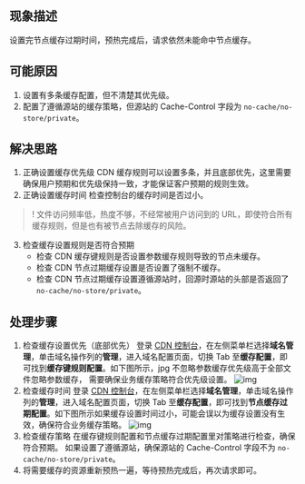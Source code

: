 ## 现象描述

设置完节点缓存过期时间，预热完成后，请求依然未能命中节点缓存。

## 可能原因

1. 设置有多条缓存配置，但不清楚其优先级。
2. 配置了遵循源站的缓存策略，但源站的 Cache-Control 字段为 `no-cache/no-store/private`。

## 解决思路

1. 正确设置缓存优先级
   CDN 缓存规则可以设置多条，并且底部优先，这里需要确保用户预期和优先级保持一致，才能保证客户预期的规则生效。
2. 正确设置缓存时间
检查控制台的缓存时间是否过小。
>! 文件访问频率低，热度不够，不经常被用户访问到的 URL，即使符合所有缓存规则，但是也有被节点去除缓存的风险。
3. 检查缓存设置规则是否符合预期
	- 检查 CDN 缓存键规则是否设置参数缓存规则导致的节点未缓存。
	- 检查 CDN 节点过期缓存设置是否设置了强制不缓存。
	- 检查 CDN 节点过期缓存设置遵循源站时，回源时源站的头部是否返回了 `no-cache/no-store/private`。

## 处理步骤

1. 检查缓存设置优先（底部优先）
登录 [CDN 控制台](https://console.cloud.tencent.com/cdn)，在左侧菜单栏选择**域名管理**，单击域名操作列的**管理**，进入域名配置页面，切换 Tab 至**缓存配置**，即可找到**缓存键规则配置**。如下图所示，jpg 不忽略参数缓存优先级高于全部文件忽略参数缓存， 需要确保业务缓存策略符合优先级设置。
![img](https://main.qcloudimg.com/raw/70a833fc1e838cf807eee76fb3e91c26.png)
2. 检查缓存时间
登录 [CDN 控制台](https://console.cloud.tencent.com/cdn)，在左侧菜单栏选择**域名管理**，单击域名操作列的**管理**，进入域名配置页面，切换 Tab 至**缓存配置**，即可找到**节点缓存过期配置**。如下图所示如果缓存设置时间过小，可能会误以为缓存设置没有生效，确保符合业务缓存策略。
![img](https://main.qcloudimg.com/raw/6b3e5000fca0b6f421e46402bf41f88e.png)
3. 检查缓存策略
在缓存键规则配置和节点缓存过期配置里对策略进行检查，确保符合预期。
如果设置了遵循源站，确保源站的 Cache-Control 字段不为 `no-cache/no-store/private`。
4. 将需要缓存的资源重新预热一遍，等待预热完成后，再次请求即可。

